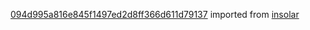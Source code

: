 [094d995a816e845f1497ed2d8ff366d611d79137](https://github.com/insolar/insolar/commit/094d995a816e845f1497ed2d8ff366d611d79137) imported from [insolar](https://github.com/insolar/insolar)
